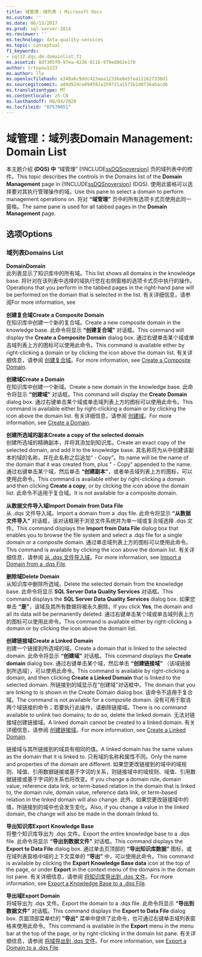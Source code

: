 ```yaml
---
title: 域管理：域列表 | Microsoft Docs
ms.custom: ''
ms.date: 06/13/2017
ms.prod: sql-server-2014
ms.reviewer: ''
ms.technology: data-quality-services
ms.topic: conceptual
f1_keywords:
- sql12.dqs.dm.domainlist.f1
ms.assetid: 8df305f0-97ea-4226-811b-979ed862e1f0
author: lrtoyou1223
ms.author: lle
ms.openlocfilehash: e340a6c9ddc423aea12336e8e5fea121627330d1
ms.sourcegitcommit: ad4d92dce894592a259721a1571b1d8736abacdb
ms.translationtype: MT
ms.contentlocale: zh-CN
ms.lasthandoff: 08/04/2020
ms.locfileid: "87579051"
---
```

# <a name="domain-management-domain-list"></a><span data-ttu-id="d6067-102">域管理：域列表</span><span class="sxs-lookup"><span data-stu-id="d6067-102">Domain Management: Domain List</span></span>
  <span data-ttu-id="d6067-103">本主题介绍 **(DQS) 中** “域管理” [!INCLUDE[ssDQSnoversion](../includes/ssdqsnoversion-md.md)] 页的域列表中的控件。</span><span class="sxs-lookup"><span data-stu-id="d6067-103">This topic describes the controls in the Domains list of the **Domain Management** page in [!INCLUDE[ssDQSnoversion](../includes/ssdqsnoversion-md.md)] (DQS).</span></span> <span data-ttu-id="d6067-104">使用此窗格可以选择要对其执行管理操作的域。</span><span class="sxs-lookup"><span data-stu-id="d6067-104">Use this pane to select a domain to perform management operations on.</span></span> <span data-ttu-id="d6067-105">将对 **“域管理”** 页中的所有选项卡式页使用此同一窗格。</span><span class="sxs-lookup"><span data-stu-id="d6067-105">The same pane is used for all tabbed pages in the **Domain Management** page.</span></span>  
  
## <a name="options"></a><span data-ttu-id="d6067-106">选项</span><span class="sxs-lookup"><span data-stu-id="d6067-106">Options</span></span>  
  
### <a name="domains-list"></a><span data-ttu-id="d6067-107">域列表</span><span class="sxs-lookup"><span data-stu-id="d6067-107">Domains List</span></span>  
 <span data-ttu-id="d6067-108">**Domain**</span><span class="sxs-lookup"><span data-stu-id="d6067-108">**Domain**</span></span>  
 <span data-ttu-id="d6067-109">此列表显示了知识库中的所有域。</span><span class="sxs-lookup"><span data-stu-id="d6067-109">This list shows all domains in the knowledge base.</span></span> <span data-ttu-id="d6067-110">将针对在该列表中选择的域执行您在右侧窗格的选项卡式页中执行的操作。</span><span class="sxs-lookup"><span data-stu-id="d6067-110">Operations that you perform in the tabbed pages in the right-hand pane will be performed on the domain that is selected in the list.</span></span> <span data-ttu-id="d6067-111">有关详细信息，请参阅</span><span class="sxs-lookup"><span data-stu-id="d6067-111">For more information, see</span></span>  
  
 <span data-ttu-id="d6067-112">**创建复合域**</span><span class="sxs-lookup"><span data-stu-id="d6067-112">**Create a Composite Domain**</span></span>  
 <span data-ttu-id="d6067-113">在知识库中创建一个新的复合域。</span><span class="sxs-lookup"><span data-stu-id="d6067-113">Create a new composite domain in the knowledge base.</span></span> <span data-ttu-id="d6067-114">此命令将显示 **“创建复合域”** 对话框。</span><span class="sxs-lookup"><span data-stu-id="d6067-114">This command will display the **Create a Composite Domain** dialog box.</span></span> <span data-ttu-id="d6067-115">通过右键单击某个域或单击域列表上方的图标可以使用此命令。</span><span class="sxs-lookup"><span data-stu-id="d6067-115">This command is available either by right-clicking a domain or by clicking the icon above the domain list.</span></span> <span data-ttu-id="d6067-116">有关详细信息，请参阅 [创建复合域](../../2014/data-quality-services/create-a-composite-domain.md)。</span><span class="sxs-lookup"><span data-stu-id="d6067-116">For more information, see [Create a Composite Domain](../../2014/data-quality-services/create-a-composite-domain.md).</span></span>  
  
 <span data-ttu-id="d6067-117">**创建域**</span><span class="sxs-lookup"><span data-stu-id="d6067-117">**Create a Domain**</span></span>  
 <span data-ttu-id="d6067-118">在知识库中创建一个新域。</span><span class="sxs-lookup"><span data-stu-id="d6067-118">Create a new domain in the knowledge base.</span></span> <span data-ttu-id="d6067-119">此命令将显示 **“创建域”** 对话框。</span><span class="sxs-lookup"><span data-stu-id="d6067-119">This command will display the **Create Domain** dialog box.</span></span> <span data-ttu-id="d6067-120">通过右键单击某个域或单击域列表上方的图标可以使用此命令。</span><span class="sxs-lookup"><span data-stu-id="d6067-120">This command is available either by right-clicking a domain or by clicking the icon above the domain list.</span></span> <span data-ttu-id="d6067-121">有关详细信息，请参阅 [创建域](../../2014/data-quality-services/create-a-domain.md)。</span><span class="sxs-lookup"><span data-stu-id="d6067-121">For more information, see [Create a Domain](../../2014/data-quality-services/create-a-domain.md).</span></span>  
  
 <span data-ttu-id="d6067-122">**创建所选域的副本**</span><span class="sxs-lookup"><span data-stu-id="d6067-122">**Create a copy of the selected domain**</span></span>  
 <span data-ttu-id="d6067-123">创建所选域的精确副本，并将其添加到知识库。</span><span class="sxs-lookup"><span data-stu-id="d6067-123">Create an exact copy of the selected domain, and add it to the knowledge base.</span></span> <span data-ttu-id="d6067-124">其名称将为从中创建该副本的域的名称，并在此名称之后追加“ - Copy”。</span><span class="sxs-lookup"><span data-stu-id="d6067-124">Its name will be the name of the domain that it was created from, plus " - Copy" appended to the name.</span></span> <span data-ttu-id="d6067-125">通过右键单击某个域，然后单击 **“创建副本”**，或者单击域列表上方的图标，可以使用此命令。</span><span class="sxs-lookup"><span data-stu-id="d6067-125">This command is available either by right-clicking a domain and then clicking **Create a copy**, or by clicking the icon above the domain list.</span></span> <span data-ttu-id="d6067-126">此命令不适用于复合域。</span><span class="sxs-lookup"><span data-stu-id="d6067-126">It is not available for a composite domain.</span></span>  
  
 <span data-ttu-id="d6067-127">**从数据文件导入域**</span><span class="sxs-lookup"><span data-stu-id="d6067-127">**Import Domain from Data File**</span></span>  
 <span data-ttu-id="d6067-128">从 .dqs 文件导入域。</span><span class="sxs-lookup"><span data-stu-id="d6067-128">Import a domain from a .dqs file.</span></span> <span data-ttu-id="d6067-129">此命令将显示 **“从数据文件导入”** 对话框，该对话框用于浏览文件系统并为单一域或复合域选择 .dqs 文件。</span><span class="sxs-lookup"><span data-stu-id="d6067-129">This command displays the **Import from Data File** dialog box that enables you to browse the file system and select a .dqs file for a single domain or a composite domain.</span></span> <span data-ttu-id="d6067-130">通过单击域列表上方的图标可以使用此命令。</span><span class="sxs-lookup"><span data-stu-id="d6067-130">This command is available by clicking the icon above the domain list.</span></span> <span data-ttu-id="d6067-131">有关详细信息，请参阅 [从 .dqs 文件导入域](../../2014/data-quality-services/import-a-domain-from-a-dqs-file.md)。</span><span class="sxs-lookup"><span data-stu-id="d6067-131">For more information, see [Import a Domain from a .dqs File](../../2014/data-quality-services/import-a-domain-from-a-dqs-file.md).</span></span>  
  
 <span data-ttu-id="d6067-132">**删除域**</span><span class="sxs-lookup"><span data-stu-id="d6067-132">**Delete Domain**</span></span>  
 <span data-ttu-id="d6067-133">从知识库中删除所选域。</span><span class="sxs-lookup"><span data-stu-id="d6067-133">Delete the selected domain from the knowledge base.</span></span> <span data-ttu-id="d6067-134">此命令将显示 **SQL Server Data Quality Services** 对话框。</span><span class="sxs-lookup"><span data-stu-id="d6067-134">This command displays the **SQL Server Data Quality Services** dialog box.</span></span> <span data-ttu-id="d6067-135">如果您单击 **“是”**，该域及其所有数据将被永久删除。</span><span class="sxs-lookup"><span data-stu-id="d6067-135">If you click **Yes**, the domain and all its data will be permanently deleted.</span></span> <span data-ttu-id="d6067-136">通过右键单击某个域或单击域列表上方的图标可以使用此命令。</span><span class="sxs-lookup"><span data-stu-id="d6067-136">This command is available either by right-clicking a domain or by clicking the icon above the domain list.</span></span>  
  
 <span data-ttu-id="d6067-137">**创建链接域**</span><span class="sxs-lookup"><span data-stu-id="d6067-137">**Create a Linked Domain**</span></span>  
 <span data-ttu-id="d6067-138">创建一个链接到所选域的域。</span><span class="sxs-lookup"><span data-stu-id="d6067-138">Create a domain that is linked to the selected domain.</span></span> <span data-ttu-id="d6067-139">此命令将显示 **“创建域”** 对话框。</span><span class="sxs-lookup"><span data-stu-id="d6067-139">This command displays the **Create domain** dialog box.</span></span> <span data-ttu-id="d6067-140">通过右键单击某个域，然后单击 **“创建链接域”** （该域链接到所选域），可以使用此命令。</span><span class="sxs-lookup"><span data-stu-id="d6067-140">This command is available by right-clicking a domain, and then clicking **Create a Linked Domain** that is linked to the selected domain.</span></span> <span data-ttu-id="d6067-141">所链接到的域显示在“创建域”对话框中。</span><span class="sxs-lookup"><span data-stu-id="d6067-141">The domain that you are linking to is shown in the Create Domain dialog box.</span></span> <span data-ttu-id="d6067-142">该命令不适用于复合域。</span><span class="sxs-lookup"><span data-stu-id="d6067-142">The command is not available for a composite domain.</span></span> <span data-ttu-id="d6067-143">没有可用于取消两个域链接的命令；若要执行此操作，请删除链接域。</span><span class="sxs-lookup"><span data-stu-id="d6067-143">There is no command available to unlink two domains; to do so, delete the linked domain.</span></span> <span data-ttu-id="d6067-144">无法对链接域创建链接域。</span><span class="sxs-lookup"><span data-stu-id="d6067-144">A linked domain cannot be created to a linked domain.</span></span> <span data-ttu-id="d6067-145">有关详细信息，请参阅 [创建链接域](../../2014/data-quality-services/create-a-linked-domain.md)。</span><span class="sxs-lookup"><span data-stu-id="d6067-145">For more information, see [Create a Linked Domain](../../2014/data-quality-services/create-a-linked-domain.md).</span></span>  
  
 <span data-ttu-id="d6067-146">链接域与其所链接到的域具有相同的值。</span><span class="sxs-lookup"><span data-stu-id="d6067-146">A linked domain has the same values as the domain that it is linked to.</span></span> <span data-ttu-id="d6067-147">只有域的名称和属性不同。</span><span class="sxs-lookup"><span data-stu-id="d6067-147">Only the name and properties of the domain are different.</span></span> <span data-ttu-id="d6067-148">如果您更改链接到的域中的域规则、域值、引用数据链接或基于字词的关系，则链接域中的域规则、域值、引用数据链接或基于字词的关系也将改变。</span><span class="sxs-lookup"><span data-stu-id="d6067-148">If you change a domain rule, domain value, reference data link, or term-based relation in the domain that is linked to, the domain rule, domain value, reference data link, or term-based relation in the linked domain will also change.</span></span> <span data-ttu-id="d6067-149">此外，如果您更改链接域中的值，所链接到的域中也会发生变化。</span><span class="sxs-lookup"><span data-stu-id="d6067-149">Also, if you change a value in the linked domain, the change will also be made in the domain linked to.</span></span>  
  
 <span data-ttu-id="d6067-150">**导出知识库**</span><span class="sxs-lookup"><span data-stu-id="d6067-150">**Export Knowledge Base**</span></span>  
 <span data-ttu-id="d6067-151">将整个知识库导出为 .dqs 文件。</span><span class="sxs-lookup"><span data-stu-id="d6067-151">Export the entire knowledge base to a .dqs file.</span></span> <span data-ttu-id="d6067-152">此命令将显示 **“导出到数据文件”** 对话框。</span><span class="sxs-lookup"><span data-stu-id="d6067-152">This command displays the **Export to Data File** dialog box.</span></span> <span data-ttu-id="d6067-153">通过单击页顶部的 **“导出知识库数据”** 图标，或在域列表窗格中域的上下文菜单的 **“导出”** 中，可以使用此命令。</span><span class="sxs-lookup"><span data-stu-id="d6067-153">This command is available by clicking the **Export Knowledge Base data** icon at the top of the page, or under **Export** in the context menu of the domains in the domain list pane.</span></span> <span data-ttu-id="d6067-154">有关详细信息，请参阅 [将知识库导出到 .dqs 文件](../../2014/data-quality-services/export-a-knowledge-base-to-a-dqs-file.md)。</span><span class="sxs-lookup"><span data-stu-id="d6067-154">For more information, see [Export a Knowledge Base to a .dqs File](../../2014/data-quality-services/export-a-knowledge-base-to-a-dqs-file.md).</span></span>  
  
 <span data-ttu-id="d6067-155">**导出域**</span><span class="sxs-lookup"><span data-stu-id="d6067-155">**Export Domain**</span></span>  
 <span data-ttu-id="d6067-156">将域导出为 .dqs 文件。</span><span class="sxs-lookup"><span data-stu-id="d6067-156">Export the domain to a .dqs file.</span></span> <span data-ttu-id="d6067-157">此命令将显示 **“导出到数据文件”** 对话框。</span><span class="sxs-lookup"><span data-stu-id="d6067-157">This command displays the **Export to Data File** dialog box.</span></span> <span data-ttu-id="d6067-158">页面顶部菜单栏的 **“导出”** 菜单中提供了此命令，也可通过右键单击域列表窗格来使用此命令。</span><span class="sxs-lookup"><span data-stu-id="d6067-158">This command is available in the **Export** menu in the menu bar at the top of the page, or by right-clicking in the domain list pane.</span></span> <span data-ttu-id="d6067-159">有关详细信息，请参阅 [将域导出到 .dqs 文件](../../2014/data-quality-services/export-a-domain-to-a-dqs-file.md)。</span><span class="sxs-lookup"><span data-stu-id="d6067-159">For more information, see [Export a Domain to a .dqs File](../../2014/data-quality-services/export-a-domain-to-a-dqs-file.md).</span></span>  
  
  

